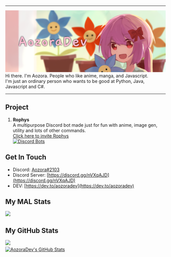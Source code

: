 ***
![AozoraDev](https://raw.githubusercontent.com/AozoraDev/AozoraDev/main/20210320_040733.png)
Hi there. I'm Aozora. People who like anime, manga, and Javascript.\
I'm just an ordinary person who wants to be good at Python, Java, Javascript and C#.
***
## Project
1) **Rophys**\
A multipurpose Discord bot made just for fun with anime, image gen, utility and lots of other commands.\
[Click here to invite Rophys](https://discord.com/oauth2/authorize?client_id=701163527712538654&scope=bot&permissions=523328)\
[![Discord Bots](https://top.gg/api/widget/701163527712538654.svg)](https://top.gg/bot/701163527712538654)
## Get In Touch
- Discord: [Aozora#2103]()
- Discord Server: [https://discord.gg/nVXqAJD](https://discord.gg/nVXqAJD)
- DEV: [https://dev.to/aozoradev](https://dev.to/aozoradev)
## My MAL Stats
<a href="https://myanimelist.com/users/AozoraDev"><img src="https://malsignature.com/?/view?username=AozoraDev&style=normal"></a>
## My GitHub Stats
![](https://komarev.com/ghpvc/?username=AozoraDev) \
<a href="https://github.com/AozoraDev">
  <img align="center" src="https://github-readme-stats.vercel.app/api?username=AozoraDev&show_icons=true&line_height=27&count_private=true&title_color=ffffff&text_color=c9cacc&icon_color=2bbc8a&bg_color=1d1f21" alt="AozoraDev's GitHub Stats" />
</a>
